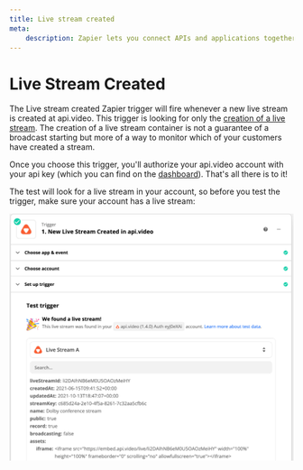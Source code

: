 ```yaml
---
title: Live stream created
meta:
    description: Zapier lets you connect APIs and applications together without coding. The Live stream created Zapier trigger will fire whenever a new live stream is created at api.video.
---
```


# Live Stream Created

The Live stream created Zapier trigger will fire whenever a new live stream is created at api.video. This trigger is looking for only the [creation of a live stream](/reference/api/Live-Streams#create-live-stream). The creation of a live stream container is not a guarantee of a broadcast starting but more of a way to monitor which of your customers have created a stream.

Once you choose this trigger, you'll authorize your api.video account with your api key (which you can find on the [dashboard](https://my.api.video)). That's all there is to it!

The test will look for a live stream in your account, so before you test the trigger, make sure your account has a live stream:

![Testing the Live Stream Created trigger](/_assets/Zapier_5.png)
